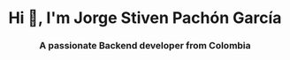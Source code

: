 
<h1 align="center">Hi 👋, I'm Jorge Stiven Pachón García</h1>
<h3 align="center">A passionate Backend developer from Colombia</h3>

